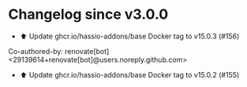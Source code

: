 # Changelog since v3.0.0
- ⬆️ Update ghcr.io/hassio-addons/base Docker tag to v15.0.3 (#156)

Co-authored-by: renovate[bot] <29139614+renovate[bot]@users.noreply.github.com> 
- ⬆️ Update ghcr.io/hassio-addons/base Docker tag to v15.0.2 (#155) 
